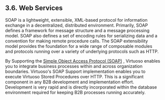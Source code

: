 <div id="qswebservices" class="section">

<div class="titlepage">

<div>

<div>

## 3.6. Web Services

</div>

</div>

</div>

SOAP is a lightweight, extensible, XML-based protocol for information
exchange in a decentralized, distributed environment. Primarily, SOAP
defines a framework for message structure and a message processing
model. SOAP also defines a set of encoding rules for serializing data
and a convention for making remote procedure calls. The SOAP
extensibility model provides the foundation for a wide range of
composable modules and protocols running over a variety of underlying
protocols such as HTTP.

By Supporting the
<a href="ch-functions.html#soap" class="link">Simple Object Access
Protocol (SOAP)</a> , Virtuoso enables you to integrate business
processes within and across organization boundaries. Virtuoso's SOAP
Support implementation enables you to execute Virtuoso Stored Procedures
over HTTP. This is a significant component in any B2B development and
implementation effort. Development is very rapid and is directly
incorporated within the database environment required for keeping B2B
processes running accurately.

</div>
